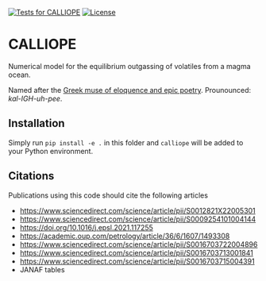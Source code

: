 [![Tests for CALLIOPE](https://github.com/FormingWorlds/CALLIOPE/actions/workflows/tests.yaml/badge.svg)](https://github.com/FormingWorlds/CALLIOPE/actions/workflows/tests.yaml)
[![License](https://img.shields.io/badge/License-Apache_2.0-blue.svg)](https://opensource.org/licenses/Apache-2.0)

# CALLIOPE
Numerical model for the equilibrium outgassing of volatiles from a magma ocean.

Named after the [Greek muse of eloquence and epic poetry](https://en.wikipedia.org/wiki/Calliope).
Prounounced: *kal-IGH-uh-pee*.

## Installation

Simply run `pip install -e .` in this folder and `calliope` will be added to your Python environment.

## Citations

Publications using this code should cite the following articles
* https://www.sciencedirect.com/science/article/pii/S0012821X22005301
* https://www.sciencedirect.com/science/article/pii/S0009254101004144
* https://doi.org/10.1016/j.epsl.2021.117255
* https://academic.oup.com/petrology/article/36/6/1607/1493308
* https://www.sciencedirect.com/science/article/pii/S0016703722004896
* https://www.sciencedirect.com/science/article/pii/S0016703713001841
* https://www.sciencedirect.com/science/article/pii/S0016703715004391
* JANAF tables
